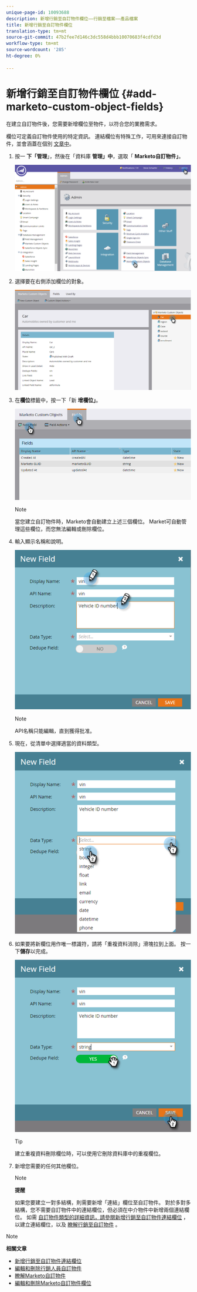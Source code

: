 ```yaml
---
unique-page-id: 10093688
description: 新增行銷至自訂物件欄位——行銷至檔案——產品檔案
title: 新增行銷至自訂物件欄位
translation-type: tm+mt
source-git-commit: 47b2fee7d146c3dc558d4bbb10070683f4cdfd3d
workflow-type: tm+mt
source-wordcount: '285'
ht-degree: 0%

---
```



# 新增行銷至自訂物件欄位 {#add-marketo-custom-object-fields}

在建立自訂物件後，您需要新增欄位至物件，以符合您的業務需求。

欄位可定義自訂物件使用的特定資訊。 連結欄位有特殊工作，可用來連接自訂物件，並會涵蓋在個別 [文章中](add-marketo-custom-object-link-fields.md)。

1. 按一 **下「管理**」，然後在「資料庫 **管理」中**，選取「 **Marketo自訂物件」**。

   ![](assets/image2016-1-18-9-3a2-3a6.png)

1. 選擇要在右側添加欄位的對象。

   ![](assets/image2016-1-18-9-3a5-3a3.png)

1. 在**欄位**標籤中，按一下「新 **增欄位」**。

   ![](assets/image2015-9-15-16-3a53-3a40.png)

   >[!NOTE]
   >
   >當您建立自訂物件時，Marketo會自動建立上述三個欄位。 Market可自動管理這些欄位，而您無法編輯或刪除欄位。

1. 輸入顯示名稱和說明。

   ![](assets/image2015-10-5-11-3a35-3a48.png)

   >[!NOTE]
   >
   >API名稱只能編輯，直到獲得批准。

1. 現在，從清單中選擇適當的資料類型。

   ![](assets/image2015-10-5-11-3a37-3a24.png)

1. 如果要將新欄位用作唯一標識符，請將「重複資料消除」滑塊拉到上面。 按一下**儲存**以完成。

   ![](assets/image2015-10-5-11-3a40-3a12.png)

   >[!TIP]
   >
   >建立重複資料刪除欄位時，可以使用它刪除資料庫中的重複欄位。

1. 新增您需要的任何其他欄位。

   >[!NOTE]
   >
   >**提醒**
   >
   >
   >如果您要建立一對多結構，則需要新增「連結」欄位至自訂物件。 對於多對多結構，您不需要自訂物件中的連結欄位，但必須在中介物件中新增兩個連結欄位。 如需 [自訂物件類型的詳細資訊，請參閱新增行銷至自訂物件連結欄位](add-marketo-custom-object-link-fields.md) ，以建立連結欄位，以及 [瞭解行銷至自訂物件](understanding-marketo-custom-objects.md) 。

>[!NOTE]
>
>**相關文章**
>
>* [新增行銷至自訂物件連結欄位](add-marketo-custom-object-link-fields.md)
>* [編輯和刪除行銷人員自訂物件](edit-and-delete-a-marketo-custom-object.md)
>* [瞭解Marketo自訂物件](understanding-marketo-custom-objects.md)
>* [編輯和刪除Marketo自訂物件欄位](edit-and-delete-marketo-custom-object-fields.md)

>



